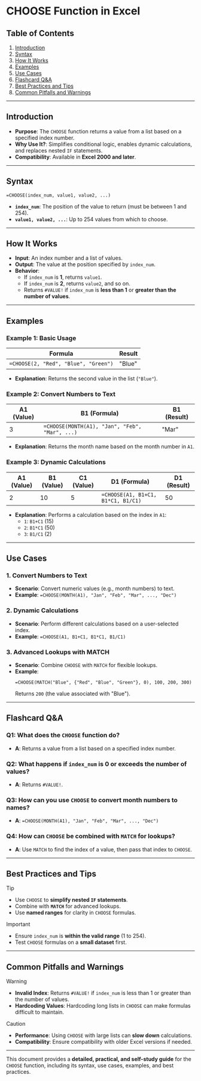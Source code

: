 # CHOOSE Function in Excel

## Table of Contents
1. [Introduction](#introduction)
2. [Syntax](#syntax)
3. [How It Works](#how-it-works)
4. [Examples](#examples)
5. [Use Cases](#use-cases)
6. [Flashcard Q&A](#flashcard-qa)
7. [Best Practices and Tips](#best-practices-and-tips)
8. [Common Pitfalls and Warnings](#common-pitfalls-and-warnings)

---

## Introduction

- **Purpose**: The `CHOOSE` function returns a value from a list based on a specified index number.
- **Why Use It?**: Simplifies conditional logic, enables dynamic calculations, and replaces nested `IF` statements.
- **Compatibility**: Available in **Excel 2000 and later**.

---

## Syntax

```excel
=CHOOSE(index_num, value1, value2, ...)
```

- **`index_num`**: The position of the value to return (must be between 1 and 254).
- **`value1, value2, ...`**: Up to 254 values from which to choose.

---

## How It Works

- **Input**: An index number and a list of values.
- **Output**: The value at the position specified by `index_num`.
- **Behavior**:
  - If `index_num` is **1**, returns `value1`.
  - If `index_num` is **2**, returns `value2`, and so on.
  - Returns `#VALUE!` if `index_num` is **less than 1** or **greater than the number of values**.

---

## Examples

### Example 1: Basic Usage
| Formula                          | Result  |
|----------------------------------|---------|
| `=CHOOSE(2, "Red", "Blue", "Green")` | "Blue"  |

- **Explanation**: Returns the second value in the list (`"Blue"`).

### Example 2: Convert Numbers to Text
| A1 (Value) | B1 (Formula)                                      | B1 (Result) |
|------------|---------------------------------------------------|-------------|
| 3          | `=CHOOSE(MONTH(A1), "Jan", "Feb", "Mar", ...)`   | "Mar"       |

- **Explanation**: Returns the month name based on the month number in `A1`.

### Example 3: Dynamic Calculations
| A1 (Value) | B1 (Value) | C1 (Value) | D1 (Formula)                     | D1 (Result) |
|------------|------------|------------|----------------------------------|-------------|
| 2          | 10         | 5          | `=CHOOSE(A1, B1+C1, B1*C1, B1/C1)` | 50          |

- **Explanation**: Performs a calculation based on the index in `A1`:
  - `1`: `B1+C1` (15)
  - `2`: `B1*C1` (50)
  - `3`: `B1/C1` (2)

---

## Use Cases

### 1. Convert Numbers to Text
- **Scenario**: Convert numeric values (e.g., month numbers) to text.
- **Example**: `=CHOOSE(MONTH(A1), "Jan", "Feb", "Mar", ..., "Dec")`

### 2. Dynamic Calculations
- **Scenario**: Perform different calculations based on a user-selected index.
- **Example**: `=CHOOSE(A1, B1+C1, B1*C1, B1/C1)`

### 3. Advanced Lookups with MATCH
- **Scenario**: Combine `CHOOSE` with `MATCH` for flexible lookups.
- **Example**:
  ```excel
  =CHOOSE(MATCH("Blue", {"Red", "Blue", "Green"}, 0), 100, 200, 300)
  ```
  Returns `200` (the value associated with "Blue").

---

## Flashcard Q&A

### Q1: What does the `CHOOSE` function do?
- **A**: Returns a value from a list based on a specified index number.

### Q2: What happens if `index_num` is 0 or exceeds the number of values?
- **A**: Returns `#VALUE!`.

### Q3: How can you use `CHOOSE` to convert month numbers to names?
- **A**: `=CHOOSE(MONTH(A1), "Jan", "Feb", "Mar", ..., "Dec")`

### Q4: How can `CHOOSE` be combined with `MATCH` for lookups?
- **A**: Use `MATCH` to find the index of a value, then pass that index to `CHOOSE`.

---

## Best Practices and Tips

> [!TIP]
> - Use `CHOOSE` to **simplify nested `IF` statements**.
> - Combine with **`MATCH`** for advanced lookups.
> - Use **named ranges** for clarity in `CHOOSE` formulas.

> [!IMPORTANT]
> - Ensure `index_num` is **within the valid range** (1 to 254).
> - Test `CHOOSE` formulas on a **small dataset** first.

---

## Common Pitfalls and Warnings

> [!WARNING]
> - **Invalid Index**: Returns `#VALUE!` if `index_num` is less than 1 or greater than the number of values.
> - **Hardcoding Values**: Hardcoding long lists in `CHOOSE` can make formulas difficult to maintain.

> [!CAUTION]
> - **Performance**: Using `CHOOSE` with large lists can **slow down** calculations.
> - **Compatibility**: Ensure compatibility with older Excel versions if needed.

---

This document provides a **detailed, practical, and self-study guide** for the `CHOOSE` function, including its syntax, use cases, examples, and best practices.
